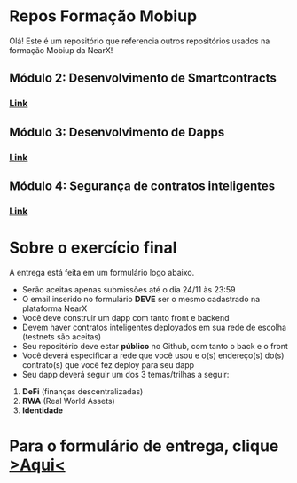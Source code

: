 
# Repos Formação Mobiup


Olá! Este é um repositório que referencia outros repositórios usados na formação Mobiup da NearX!
 
## **Módulo 2**: Desenvolvimento de Smartcontracts
### [Link](https://github.com/0xfbravo/mobiup-nearx)
 
 
## **Módulo 3**: Desenvolvimento de Dapps
### [Link](https://github.com/ErickQueiroz93/dapp01)


## **Módulo 4**: Segurança de contratos inteligentes
### [Link](https://github.com/nrxschool/sec-mobi-up)


# Sobre o exercício final

A entrega está feita em um formulário logo abaixo.

* Serão aceitas apenas submissões até o dia 24/11 às 23:59
* O email inserido no formulário **DEVE** ser o mesmo cadastrado na plataforma NearX
*  Você deve construir um dapp com tanto front e backend
* Devem haver contratos inteligentes deployados em sua rede de escolha (testnets são aceitas)
* Seu repositório deve estar **público** no Github, com tanto o back e o front
* Você deverá especificar a rede que você usou e o(s) endereço(s) do(s) contrato(s) que você fez deploy para seu dapp
* Seu dapp deverá seguir um dos 3 temas/trilhas a seguir:
1. **DeFi** (finanças descentralizadas)
2. **RWA** (Real World Assets)
3. **Identidade**


# Para o formulário de entrega, clique [>Aqui<](https://forms.gle/N1oxPR9Tc3VZDJc87)